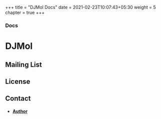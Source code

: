 +++
title = "DJMol Docs"
date = 2021-02-23T10:07:43+05:30
weight = 5
chapter = true
+++

### Docs

# DJMol

## Mailing List

## License

## Contact
+ #### [Author](mailto:krishna.mohan@mbcet.ac.in)
